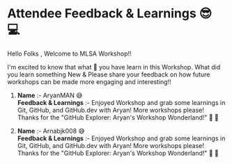 # Attendee Feedback & Learnings  😎 💻

Hello Folks , Welcome to MLSA Workshop!!

I'm excited to know that what 🤔 you have learn in this Workshop. What did you learn something New &
 Please share your feedback on how future workshops can be made more engaging and interesting!!<br>

1. **Name** :- AryanMAN 😅 <br>
   **Feedback & Learnings** :- Enjoyed Workshop and grab some learnings in Git, GitHub, and GitHub.dev with Aryan! More workshops please! Thanks for the "GitHub Explorer: Aryan's Workshop Wonderland!" 🚀 🙌

2. **Name** :- Arnabjk008 😅 <br>
   **Feedback & Learnings** :- Enjoyed Workshop and grab some learnings in Git, GitHub, and GitHub.dev with Aryan! More workshops please! Thanks for the "GitHub Explorer: Aryan's Workshop Wonderland!" 🚀 🙌
